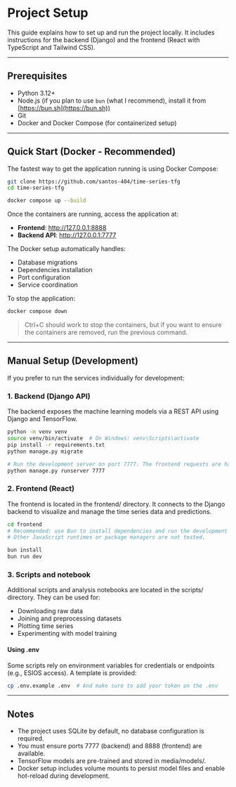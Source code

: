 # Project Setup
This guide explains how to set up and run the project locally. It includes instructions for the backend (Django) and the frontend (React with TypeScript and Tailwind CSS).

---

## Prerequisites
- Python 3.12+
- Node.js (if you plan to use `bun` (what I recommend), install it from [https://bun.sh](https://bun.sh))
- Git
- Docker and Docker Compose (for containerized setup)

---

## Quick Start (Docker - Recommended)

The fastest way to get the application running is using Docker Compose:

```bash
git clone https://github.com/santos-404/time-series-tfg 
cd time-series-tfg

docker compose up --build
```

Once the containers are running, access the application at:
- **Frontend**: http://127.0.0.1:8888
- **Backend API**: http://127.0.0.1:7777

The Docker setup automatically handles:
- Database migrations
- Dependencies installation
- Port configuration
- Service coordination

To stop the application:
```bash
docker compose down
```

> Ctrl+C should work to stop the containers, but if you want to ensure the containers are removed, run the previous command.

---

## Manual Setup (Development)

If you prefer to run the services individually for development:

### 1. Backend (Django API)
The backend exposes the machine learning models via a REST API using Django and TensorFlow.

```bash
python -m venv venv
source venv/bin/activate  # On Windows: venv\Scripts\activate
pip install -r requirements.txt
python manage.py migrate

# Run the development server on port 7777. The frontend requests are hardcoded to target this port.
python manage.py runserver 7777
```

### 2. Frontend (React)
The frontend is located in the frontend/ directory. It connects to the Django backend to visualize and manage the time series data and predictions.

```bash
cd frontend
# Recommended: use Bun to install dependencies and run the development server.
# Other JavaScript runtimes or package managers are not tested.

bun install
bun run dev
```

### 3. Scripts and notebook
Additional scripts and analysis notebooks are located in the scripts/ directory. They can be used for:
 - Downloading raw data
 - Joining and preprocessing datasets
 - Plotting time series
 - Experimenting with model training

#### Using .env
Some scripts rely on environment variables for credentials or endpoints (e.g., ESIOS access). A template is provided:
```bash
cp .env.example .env  # And make sure to add your token on the .env
```

---

## Notes
- The project uses SQLite by default, no database configuration is required.
- You must ensure ports 7777 (backend) and 8888 (frontend) are available.
- TensorFlow models are pre-trained and stored in media/models/.
- Docker setup includes volume mounts to persist model files and enable hot-reload during development.
